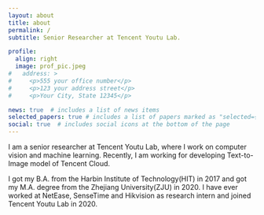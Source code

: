 ```yaml
---
layout: about
title: about
permalink: /
subtitle: Senior Researcher at Tencent Youtu Lab.

profile:
  align: right
  image: prof_pic.jpeg
#   address: >
#     <p>555 your office number</p>
#     <p>123 your address street</p>
#     <p>Your City, State 12345</p>

news: true  # includes a list of news items
selected_papers: true # includes a list of papers marked as "selected={true}"
social: true  # includes social icons at the bottom of the page
---
```


I am a senior researcher at Tencent Youtu Lab, where I work on computer vision and machine learning. Recently, I am working for developing Text-to-Image model of Tencent Cloud.

I got my B.A. from the Harbin Institute of Technology(HIT) in 2017 and got my M.A. degree from the Zhejiang University(ZJU) in 2020. I have ever worked at NetEase, SenseTime and Hikvision as research intern and joined Tencent Youtu Lab in 2020.